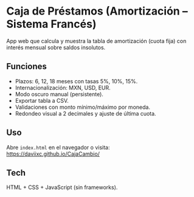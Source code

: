 # Caja de Préstamos (Amortización – Sistema Francés)

App web que calcula y muestra la tabla de amortización (cuota fija) con interés mensual sobre saldos insolutos.

## Funciones
- Plazos: 6, 12, 18 meses con tasas 5%, 10%, 15%.
- Internacionalización: MXN, USD, EUR.
- Modo oscuro manual (persistente).
- Exportar tabla a CSV.
- Validaciones con monto mínimo/máximo por moneda.
- Redondeo visual a 2 decimales y ajuste de última cuota.

## Uso
Abre `index.html` en el navegador o visita:
https://daviixc.github.io/CajaCambio/

## Tech
HTML + CSS + JavaScript (sin frameworks).
